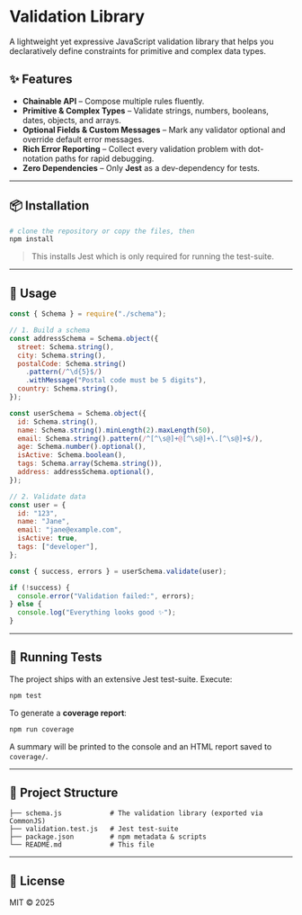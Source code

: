 # Validation Library

A lightweight yet expressive JavaScript validation library that helps you declaratively define constraints for primitive and complex data types.

## ✨ Features

- **Chainable API** – Compose multiple rules fluently.
- **Primitive & Complex Types** – Validate strings, numbers, booleans, dates, objects, and arrays.
- **Optional Fields & Custom Messages** – Mark any validator optional and override default error messages.
- **Rich Error Reporting** – Collect every validation problem with dot-notation paths for rapid debugging.
- **Zero Dependencies** – Only **Jest** as a dev-dependency for tests.

---

## 📦 Installation

```bash
# clone the repository or copy the files, then
npm install
```

> This installs Jest which is only required for running the test-suite.

---

## 🚀 Usage

```js
const { Schema } = require("./schema");

// 1. Build a schema
const addressSchema = Schema.object({
  street: Schema.string(),
  city: Schema.string(),
  postalCode: Schema.string()
    .pattern(/^\d{5}$/)
    .withMessage("Postal code must be 5 digits"),
  country: Schema.string(),
});

const userSchema = Schema.object({
  id: Schema.string(),
  name: Schema.string().minLength(2).maxLength(50),
  email: Schema.string().pattern(/^[^\s@]+@[^\s@]+\.[^\s@]+$/),
  age: Schema.number().optional(),
  isActive: Schema.boolean(),
  tags: Schema.array(Schema.string()),
  address: addressSchema.optional(),
});

// 2. Validate data
const user = {
  id: "123",
  name: "Jane",
  email: "jane@example.com",
  isActive: true,
  tags: ["developer"],
};

const { success, errors } = userSchema.validate(user);

if (!success) {
  console.error("Validation failed:", errors);
} else {
  console.log("Everything looks good ✨");
}
```

---

## 🧪 Running Tests

The project ships with an extensive Jest test-suite. Execute:

```bash
npm test
```

To generate a **coverage report**:

```bash
npm run coverage
```

A summary will be printed to the console and an HTML report saved to `coverage/`.

---

## 📄 Project Structure

```text
├── schema.js            # The validation library (exported via CommonJS)
├── validation.test.js   # Jest test-suite
├── package.json         # npm metadata & scripts
└── README.md            # This file
```

---

## 📝 License

MIT © 2025
